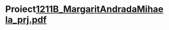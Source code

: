 # Proiect[1211B_MargaritAndradaMihaela_prj.pdf](https://github.com/andradamargarit2/Proiect/files/10229827/1211B_MargaritAndradaMihaela_prj.pdf)
